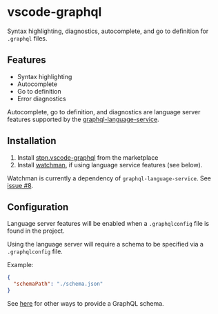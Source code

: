 # vscode-graphql
Syntax highlighting, diagnostics, autocomplete, and go to definition for `.graphql` files.

## Features
- Syntax highlighting
- Autocomplete
- Go to definition
- Error diagnostics

Autocomplete, go to definition, and diagnostics are language server features supported by the [graphql-language-service](https://github.com/graphql/graphql-language-service/).

## Installation
1. Install [stpn.vscode-graphql](https://marketplace.visualstudio.com/items?itemName=stpn.vscode-graphql) from the marketplace
2. Install [watchman](https://facebook.github.io/watchman/docs/install.html), if using language service features (see below).

Watchman is currently a dependency of `graphql-language-service`. See [issue #8](https://github.com/stephen/vscode-graphql/issues/8).

## Configuration
Language server features will be enabled when a `.graphqlconfig` file is found in the project.

Using the language server will require a schema to be specified via a `.graphqlconfig` file.

Example:
```json
{
  "schemaPath": "./schema.json"
}
```

See [here](https://github.com/graphcool/graphql-config#usage) for other ways to provide a GraphQL schema.
